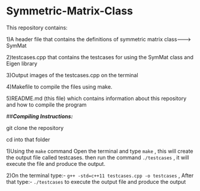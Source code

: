 # Symmetric-Matrix-Class
This repository contains:

1)A header file that contains the definitions of symmetric matrix class---> SymMat

2)testcases.cpp that contains the testcases for using the SymMat class and Eigen library

3)Output images of the testcases.cpp on the terminal

4)Makefile to compile the files using make.

5)README.md (this file) which contains information about this repository and how to compile the program


##**_Compiling Instructions:_**

git clone the repository

cd into that folder

1)Using the ``make`` command 
Open the terminal and type ``make`` , this will create the output file called testcases.
then run the command ``./testcases`` , it will execute the file and produce the output.

2)On the terminal type:- ``g++ -std=c++11 testcases.cpp -o testcases`` , 
After that type:- ``./testcases`` to execute the output file and produce the output
